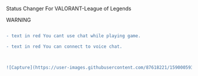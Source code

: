 Status Changer For VALORANT-League of Legends


WARNING 
```diff

- text in red You cant use chat while playing game.

- text in red You can connect to voice chat.



![Capture](https://user-images.githubusercontent.com/87618221/159000593-937d1924-5929-4443-a74c-bbb5264a3571.PNG)
